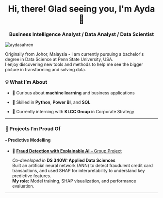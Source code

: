 <h1 align="center">Hi, there! Glad seeing you, I'm Ayda 👋</h1>
<h3 align="center">Business Intelligence Analyst / Data Analyst / Data Scientist</h3>

<p align="left">
  <img src="https://komarev.com/ghpvc/?username=aydasahren&label=Profile%20views&color=0e75b6&style=flat" alt="aydasahren" />
</p>

Originally from Johor, Malaysia - I am currently pursuing a bachelor's degree in Data Science at Penn State University, USA.  
I enjoy discovering new tools and methods to help me see the bigger picture in transforming and solving data. 

### 💡 What I’m About

- 🧠 Curious about **machine learning** and business applications
  
- 🧰 Skilled in **Python**, **Power BI**, and **SQL** 
  
- 💼 Currently interning with **KLCC Group** in Corporate Strategy 

---

### 📌 Projects I’m Proud Of

#### - Predictive Modelling 

- 🔐 [**Fraud Detection with Explainable AI** – Group Project](https://github.com/amiramusannef/final_novelty_credit_card_fraud_detection.git)
  
  *Co-developed in* **DS 340W: Applied Data Sciences**  
  Built an artificial neural network (ANN) to detect fraudulent credit card transactions, and used SHAP for interpretability to understand key predictive features.  
  **My role:** Model training, SHAP visualization, and performance evaluation.

---
